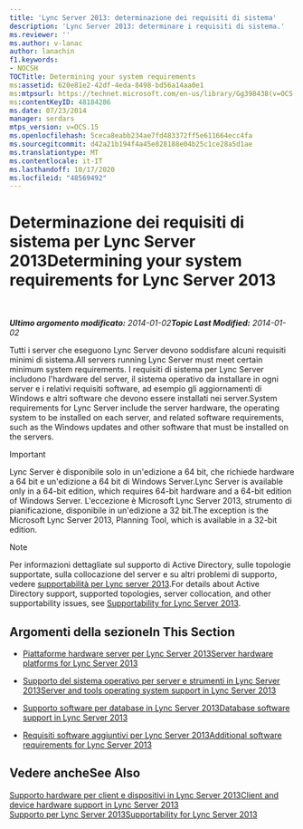 ```yaml
---
title: 'Lync Server 2013: determinazione dei requisiti di sistema'
description: 'Lync Server 2013: determinare i requisiti di sistema.'
ms.reviewer: ''
ms.author: v-lanac
author: lanachin
f1.keywords:
- NOCSH
TOCTitle: Determining your system requirements
ms:assetid: 620e81e2-42df-4eda-8498-bd56a14aa0e1
ms:mtpsurl: https://technet.microsoft.com/en-us/library/Gg398438(v=OCS.15)
ms:contentKeyID: 48184286
ms.date: 07/23/2014
manager: serdars
mtps_version: v=OCS.15
ms.openlocfilehash: 5ceca8eabb234ae7fd483372ff5e611664ecc4fa
ms.sourcegitcommit: d42a21b194f4a45e828188e04b25c1ce28a5d1ae
ms.translationtype: MT
ms.contentlocale: it-IT
ms.lasthandoff: 10/17/2020
ms.locfileid: "48569492"
---
```

# <a name="determining-your-system-requirements-for-lync-server-2013"></a><span data-ttu-id="3aa52-103">Determinazione dei requisiti di sistema per Lync Server 2013</span><span class="sxs-lookup"><span data-stu-id="3aa52-103">Determining your system requirements for Lync Server 2013</span></span>

<div data-xmlns="http://www.w3.org/1999/xhtml">

<div class="topic" data-xmlns="http://www.w3.org/1999/xhtml" data-msxsl="urn:schemas-microsoft-com:xslt" data-cs="https://msdn.microsoft.com/">

<div data-asp="https://msdn2.microsoft.com/asp">



</div>

<div id="mainSection">

<div id="mainBody">

<span> </span>

<span data-ttu-id="3aa52-104">_**Ultimo argomento modificato:** 2014-01-02_</span><span class="sxs-lookup"><span data-stu-id="3aa52-104">_**Topic Last Modified:** 2014-01-02_</span></span>

<span data-ttu-id="3aa52-105">Tutti i server che eseguono Lync Server devono soddisfare alcuni requisiti minimi di sistema.</span><span class="sxs-lookup"><span data-stu-id="3aa52-105">All servers running Lync Server must meet certain minimum system requirements.</span></span> <span data-ttu-id="3aa52-106">I requisiti di sistema per Lync Server includono l'hardware del server, il sistema operativo da installare in ogni server e i relativi requisiti software, ad esempio gli aggiornamenti di Windows e altri software che devono essere installati nei server.</span><span class="sxs-lookup"><span data-stu-id="3aa52-106">System requirements for Lync Server include the server hardware, the operating system to be installed on each server, and related software requirements, such as the Windows updates and other software that must be installed on the servers.</span></span>

<div>


> [!IMPORTANT]  
> <span data-ttu-id="3aa52-107">Lync Server è disponibile solo in un'edizione a 64 bit, che richiede hardware a 64 bit e un'edizione a 64 bit di Windows Server.</span><span class="sxs-lookup"><span data-stu-id="3aa52-107">Lync Server is available only in a 64-bit edition, which requires 64-bit hardware and a 64-bit edition of Windows Server.</span></span> <span data-ttu-id="3aa52-108">L'eccezione è Microsoft Lync Server 2013, strumento di pianificazione, disponibile in un'edizione a 32 bit.</span><span class="sxs-lookup"><span data-stu-id="3aa52-108">The exception is the Microsoft Lync Server 2013, Planning Tool, which is available in a 32-bit edition.</span></span>



</div>

<div>


> [!NOTE]  
> <span data-ttu-id="3aa52-109">Per informazioni dettagliate sul supporto di Active Directory, sulle topologie supportate, sulla collocazione del server e su altri problemi di supporto, vedere <A href="lync-server-2013-supportability.md">supportabilità per Lync server 2013</A>.</span><span class="sxs-lookup"><span data-stu-id="3aa52-109">For details about Active Directory support, supported topologies, server collocation, and other supportability issues, see <A href="lync-server-2013-supportability.md">Supportability for Lync Server 2013</A>.</span></span>



</div>

<div>

## <a name="in-this-section"></a><span data-ttu-id="3aa52-110">Argomenti della sezione</span><span class="sxs-lookup"><span data-stu-id="3aa52-110">In This Section</span></span>

  - [<span data-ttu-id="3aa52-111">Piattaforme hardware server per Lync Server 2013</span><span class="sxs-lookup"><span data-stu-id="3aa52-111">Server hardware platforms for Lync Server 2013</span></span>](lync-server-2013-server-hardware-platforms.md)

  - [<span data-ttu-id="3aa52-112">Supporto del sistema operativo per server e strumenti in Lync Server 2013</span><span class="sxs-lookup"><span data-stu-id="3aa52-112">Server and tools operating system support in Lync Server 2013</span></span>](lync-server-2013-server-and-tools-operating-system-support.md)

  - [<span data-ttu-id="3aa52-113">Supporto software per database in Lync Server 2013</span><span class="sxs-lookup"><span data-stu-id="3aa52-113">Database software support in Lync Server 2013</span></span>](lync-server-2013-database-software-support.md)

  - [<span data-ttu-id="3aa52-114">Requisiti software aggiuntivi per Lync Server 2013</span><span class="sxs-lookup"><span data-stu-id="3aa52-114">Additional software requirements for Lync Server 2013</span></span>](lync-server-2013-additional-software-requirements.md)

</div>

<div>

## <a name="see-also"></a><span data-ttu-id="3aa52-115">Vedere anche</span><span class="sxs-lookup"><span data-stu-id="3aa52-115">See Also</span></span>


[<span data-ttu-id="3aa52-116">Supporto hardware per client e dispositivi in Lync Server 2013</span><span class="sxs-lookup"><span data-stu-id="3aa52-116">Client and device hardware support in Lync Server 2013</span></span>](lync-server-2013-client-and-device-hardware-support.md)  
[<span data-ttu-id="3aa52-117">Supporto per Lync Server 2013</span><span class="sxs-lookup"><span data-stu-id="3aa52-117">Supportability for Lync Server 2013</span></span>](lync-server-2013-supportability.md)  
  

</div>

</div>

<span> </span>

</div>

</div>

</div>

